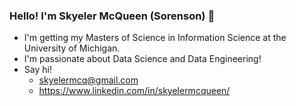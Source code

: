 ### Hello! I'm Skyeler McQueen (Sorenson) 🌱

- I'm getting my Masters of Science in Information Science at the University of Michigan.
- I'm passionate about Data Science and Data Engineering!
- Say hi!
  - skyelermcq@gmail.com
  - https://www.linkedin.com/in/skyelermcqueen/ 

<!--
**scmcqueen/scmcqueen** is a ✨ _special_ ✨ repository because its `README.md` (this file) appears on your GitHub profile.

Here are some ideas to get you started:

- 🔭 I’m currently working on ...
- 🌱 I’m currently learning ...
- 👯 I’m looking to collaborate on ...
- 🤔 I’m looking for help with ...
- 💬 Ask me about ...
- 📫 How to reach me: ...
- 😄 Pronouns: ...
- ⚡ Fun fact: ...
-->
